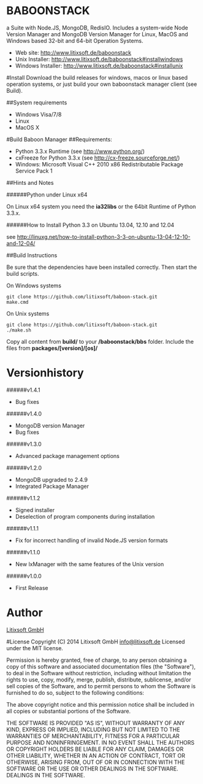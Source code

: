 # BABOONSTACK
a Suite with Node.JS, MongoDB, RedisIO. Includes a system-wide Node Version Manager and MongoDB Version Manager for Linux, MacOS and Windows based 32-bit and 64-bit Operation Systems.

* Web site: http://www.litixsoft.de/baboonstack
* Unix Installer: http://www.litixsoft.de/baboonstack#installwindows
* Windows Installer: http://www.litixsoft.de/baboonstack#installunix

#Install
Download the build releases for windows, macos or linux based operation systems, or just build your own baboonstack manager client (see Build).

##System requirements

* Windows Visa/7/8
* Linux
* MacOS X

#Build Baboon Manager
##Requirements:
* Python 3.3.x Runtime (see http://www.python.org/)
* cxFreeze for Python 3.3.x (see http://cx-freeze.sourceforge.net/)
* Windows: Microsoft Visual C++ 2010 x86 Redistributable Package Service Pack 1

##Hints and Notes

######Python under Linux x64

On Linux x64 system you need the **ia32libs** or the 64bit Runtime of Python 3.3.x.

######How to Install Python 3.3 on Ubuntu 13.04, 12.10 and 12.04

see http://linuxg.net/how-to-install-python-3-3-on-ubuntu-13-04-12-10-and-12-04/

##Build Instructions

Be sure that the dependencies have been installed correctly. Then start the build scripts.

On Windows systems

    git clone https://github.com/litixsoft/baboon-stack.git
    make.cmd

On Unix systems

	git clone https://github.com/litixsoft/baboon-stack.git
	./make.sh

Copy all content from **build/** to your **/baboonstack/bbs** folder. Include the files from **packages/[version]/[os]/**

# Versionhistory

######v1.4.1
* Bug fixes

######v1.4.0
* MongoDB version Manager
* Bug fixes

######v1.3.0
* Advanced package management options

######v1.2.0
* MongoDB upgraded to 2.4.9
* Integrated Package Manager

######v1.1.2
* Signed installer
* Deselection of program components during installation

######v1.1.1
* Fix for incorrect handling of invalid Node.JS version formats

######v1.1.0
* New lxManager with the same features of the Unix version

######v1.0.0
* First Release

# Author
[Litixsoft GmbH](http://www.litixsoft.de)

#License
Copyright (C) 2014 Litixsoft GmbH <info@litixsoft.de>
Licensed under the MIT license.

Permission is hereby granted, free of charge, to any person obtaining a copy
of this software and associated documentation files (the "Software"), to deal
in the Software without restriction, including without limitation the rights
to use, copy, modify, merge, publish, distribute, sublicense, and/or sell
copies of the Software, and to permit persons to whom the Software is
furnished to do so, subject to the following conditions:

The above copyright notice and this permission notice shall be included in
all copies or substantial portions of the Software.

THE SOFTWARE IS PROVIDED "AS IS", WITHOUT WARRANTY OF ANY KIND, EXPRESS OR
IMPLIED, INCLUDING BUT NOT LIMITED TO THE WARRANTIES OF MERCHANTABILITY,
FITNESS FOR A PARTICULAR PURPOSE AND NONINFRINGEMENT. IN NO EVENT SHALL THE
AUTHORS OR COPYRIGHT HOLDERS BE LIABLE FOR ANY CLAIM, DAMAGES OR OTHER
LIABILITY, WHETHER IN AN ACTION OF CONTRACT, TORT OR OTHERWISE, ARISING FROM,
OUT OF OR IN CONNECTION WITH THE SOFTWARE OR THE USE OR OTHER DEALINGS IN
THE SOFTWARE. DEALINGS IN THE SOFTWARE.
